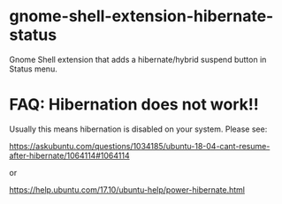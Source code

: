 # gnome-shell-extension-hibernate-status
Gnome Shell extension that adds a hibernate/hybrid suspend button in Status menu.


# FAQ: Hibernation does not work!!

Usually this means hibernation is disabled on your system. Please see:

https://askubuntu.com/questions/1034185/ubuntu-18-04-cant-resume-after-hibernate/1064114#1064114

or

https://help.ubuntu.com/17.10/ubuntu-help/power-hibernate.html
